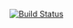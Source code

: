 [![Build Status](https://travis-ci.org/Alek2750/MavenGettingStarted.svg?branch=master)](https://travis-ci.org/Alek2750/MavenGettingStarted)
